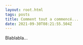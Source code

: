 ```yaml
---
layout: root.html
tags: posts
title: Comment tout a commencé...
date: 2021-09-30T08:21:55.504Z
---
```


Blablabla...


